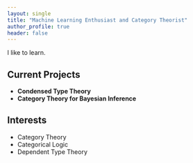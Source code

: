 ```yaml
---
layout: single 
title: "Machine Learning Enthusiast and Category Theorist"
author_profile: true
header: false
--- 
```




I like to learn. 

## Current Projects
  - **Condensed Type Theory**   
  - **Category Theory for Bayesian Inference**

## Interests
  - Category Theory
  - Categorical Logic
  - Dependent Type Theory
